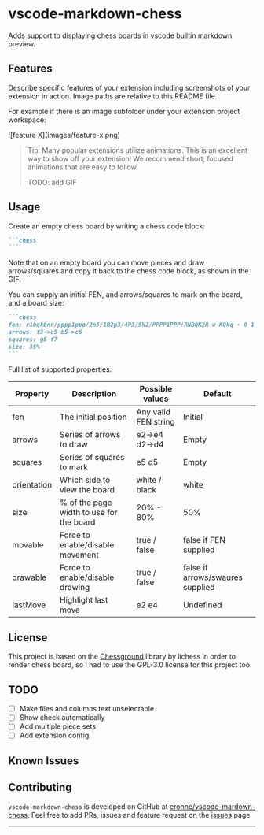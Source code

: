 # vscode-markdown-chess 

Adds support to displaying chess boards in vscode builtin markdown preview. 

## Features

Describe specific features of your extension including screenshots of your extension in action. Image paths are relative to this README file.

For example if there is an image subfolder under your extension project workspace:

\!\[feature X\]\(images/feature-x.png\)

> Tip: Many popular extensions utilize animations. This is an excellent way to show off your extension! We recommend short, focused animations that are easy to follow.
>
> TODO: add GIF

## Usage

Create an empty chess board by writing a chess code block:

~~~markdown
```chess
```
~~~

Note that on an empty board you can move pieces and draw arrows/squares and copy it back to the chess code block, as shown in the GIF.

You can supply an initial FEN, and arrows/squares to mark on the board, and a board size:

~~~markdown
```chess
fen: r1bqkbnr/pppp1ppp/2n5/1B2p3/4P3/5N2/PPPP1PPP/RNBQK2R w KQkq - 0 1
arrows: f3->e5 b5->c6
squares: g5 f7
size: 35%
```
~~~ 

Full list of supported properties:

| Property    | Description                              | Possible values        | Default                          |
| --------    | ---------------------------------------- | ---------------------- | -------------------------------- |
| fen         | The initial position                     | Any valid FEN string   | Initial                          |
| arrows      | Series of arrows to draw                 | e2->e4 d2->d4          | Empty                            |
| squares     | Series of squares to mark                | e5 d5                  | Empty                            |
| orientation | Which side to view the board             | white / black          | white                            | 
| size        | % of the page width to use for the board | 20% - 80%              | 50%                              |
| movable     | Force to enable/disable movement         | true / false           | false if FEN supplied            |
| drawable    | Force to enable/disable drawing          | true / false           | false if arrows/swaures supplied |
| lastMove    | Highlight last move                      | e2 e4                  | Undefined                        |

## License

This project is based on the [Chessground](https://github.com/lichess-org/chessground) library by lichess in order to render chess board, so I had to use the GPL-3.0 license for this project too.

## TODO

- [ ] Make files and columns text unselectable
- [ ] Show check automatically
- [ ] Add multiple piece sets
- [ ] Add extension config

## Known Issues

## Contributing

`vscode-markdown-chess` is developed on GitHub at [eronne/vscode-mardown-chess](https://github.com/eronnen/vscode-markdown-chess). Feel free to add PRs, issues and feature request on the [issues](https://github.com/eronnen/vscode-markdown-chess/issues) page.

---

